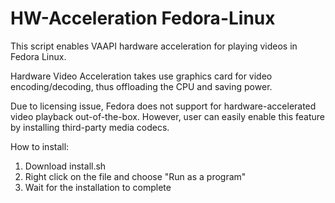# HW-Acceleration Fedora-Linux
This script enables VAAPI hardware acceleration for playing videos in Fedora Linux.

Hardware Video Acceleration takes use graphics card for video encoding/decoding, thus offloading the CPU and saving power.

Due to licensing issue, Fedora does not support for hardware-accelerated video playback out-of-the-box. However, user can easily enable this feature by installing third-party media codecs.

How to install:
1. Download install.sh
2. Right click on the file and choose "Run as a program"
3. Wait for the installation to complete
